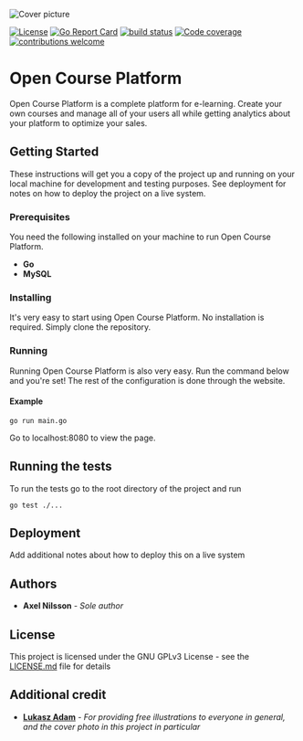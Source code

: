 ![Cover picture](https://user-images.githubusercontent.com/32094858/69730212-f16bec00-1127-11ea-9067-effe0f2e5873.png)

[![License](https://img.shields.io/github/license/OpenCoursePlatform/OpenCoursePlatform-Go.svg)](https://github.com/OpenCoursePlatform/OpenCoursePlatform-Go/blob/master/LICENSE.md) [![Go Report Card](https://goreportcard.com/badge/github.com/OpenCoursePlatform/OpenCoursePlatform-Go)](https://goreportcard.com/report/github.com/OpenCoursePlatform/OpenCoursePlatform-Go) [![build status](https://github.com/OpenCoursePlatform/OpenCoursePlatform-Go/workflows/build/badge.svg)](https://github.com/OpenCoursePlatform/OpenCoursePlatform-Go/actions) [![Code coverage](https://codecov.io/gh/OpenCoursePlatform/OpenCoursePlatform-Go/branch/master/graph/badge.svg)](https://codecov.io/gh/OpenCoursePlatform/OpenCoursePlatform-Go) [![contributions welcome](https://img.shields.io/badge/contributions-welcome-brightgreen.svg?style=flat)](https://github.com/OpenCoursePlatform/OpenCoursePlatform-Go/issues)

# Open Course Platform

Open Course Platform is a complete platform for e-learning. Create your own courses and manage all of your users all while getting analytics about your platform to optimize your sales.

## Getting Started

These instructions will get you a copy of the project up and running on your local machine for development and testing purposes. See deployment for notes on how to deploy the project on a live system.

### Prerequisites
You need the following installed on your machine to run Open Course Platform.

* **Go**
* **MySQL**

### Installing
It's very easy to start using Open Course Platform.
No installation is required.
Simply clone the repository.

### Running
Running Open Course Platform is also very easy.
Run the command below and you're set!
The rest of the configuration is done through the website.

#### Example
```
go run main.go
```

Go to localhost:8080 to view the page.

## Running the tests

To run the tests go to the root directory of the project and run
```
go test ./...
``` 

## Deployment

Add additional notes about how to deploy this on a live system

## Authors

* **Axel Nilsson** - *Sole author*

## License

This project is licensed under the GNU GPLv3 License - see the [LICENSE.md](LICENSE.md) file for details

## Additional credit

* **[Lukasz Adam](https://lukaszadam.com/)** - *For providing free illustrations to everyone in general, and the cover photo in this project in particular*